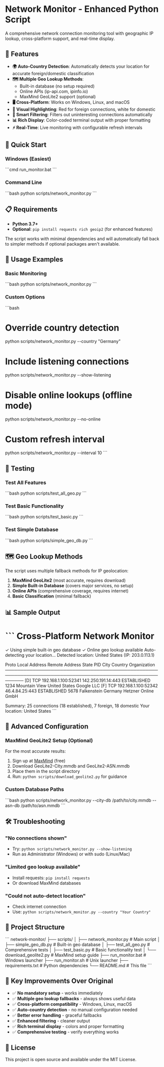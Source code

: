 # Network Monitor - Enhanced Python Script

A comprehensive network connection monitoring tool with geographic IP lookup, cross-platform support, and real-time display.

## 🌟 Features

- **🌍 Auto-Country Detection**: Automatically detects your location for accurate foreign/domestic classification
- **🗺️ Multiple Geo Lookup Methods**: 
  - Built-in database (no setup required)
  - Online APIs (ip-api.com, ipinfo.io)
  - MaxMind GeoLite2 support (optional)
- **🖥️ Cross-Platform**: Works on Windows, Linux, and macOS
- **🔴 Visual Highlighting**: Red for foreign connections, white for domestic
- **🧹 Smart Filtering**: Filters out uninteresting connections automatically
- **📊 Rich Display**: Color-coded terminal output with proper formatting
- **⚡ Real-Time**: Live monitoring with configurable refresh intervals

## 🚀 Quick Start

### Windows (Easiest)
\`\`\`cmd
run_monitor.bat
\`\`\`

### Command Line
\`\`\`bash
python scripts/network_monitor.py
\`\`\`

## 📋 Requirements

- **Python 3.7+**
- **Optional**: `pip install requests rich geoip2` (for enhanced features)

The script works with minimal dependencies and will automatically fall back to simpler methods if optional packages aren't available.

## 🔧 Usage Examples

### Basic Monitoring
\`\`\`bash
python scripts/network_monitor.py
\`\`\`

### Custom Options
\`\`\`bash
# Override country detection
python scripts/network_monitor.py --country "Germany"

# Include listening connections
python scripts/network_monitor.py --show-listening

# Disable online lookups (offline mode)
python scripts/network_monitor.py --no-online

# Custom refresh interval
python scripts/network_monitor.py --interval 10
\`\`\`

## 🧪 Testing

### Test All Features
\`\`\`bash
python scripts/test_all_geo.py
\`\`\`

### Test Basic Functionality
\`\`\`bash
python scripts/test_basic.py
\`\`\`

### Test Simple Database
\`\`\`bash
python scripts/simple_geo_db.py
\`\`\`

## 🗺️ Geo Lookup Methods

The script uses multiple fallback methods for IP geolocation:

1. **MaxMind GeoLite2** (most accurate, requires download)
2. **Simple Built-in Database** (covers major services, no setup)
3. **Online APIs** (comprehensive coverage, requires internet)
4. **Basic Classification** (minimal fallback)

## 📊 Sample Output

\`\`\`
Cross-Platform Network Monitor
========================================
✓ Using simple built-in geo database
✓ Online geo lookup available
Auto-detecting your location...
Detected location: United States (IP: 203.0.113.1)

Proto Local Address          Remote Address       State        PID    City         Country      Organization
──────────────────────────────────────────────────────────────────────────────────────────────────────────
[D] TCP  192.168.1.100:52341  142.250.191.14:443   ESTABLISHED  1234  Mountain View United States Google LLC
[F] TCP  192.168.1.100:52342  46.4.84.25:443       ESTABLISHED  5678  Falkenstein  Germany      Hetzner Online GmbH

Summary: 25 connections (18 established), 7 foreign, 18 domestic
Your location: United States
\`\`\`

## 🔧 Advanced Configuration

### MaxMind GeoLite2 Setup (Optional)
For the most accurate results:

1. Sign up at [MaxMind](https://www.maxmind.com/en/geolite2/signup) (free)
2. Download GeoLite2-City.mmdb and GeoLite2-ASN.mmdb
3. Place them in the script directory
4. Run: `python scripts/download_geolite2.py` for guidance

### Custom Database Paths
\`\`\`bash
python scripts/network_monitor.py --city-db /path/to/city.mmdb --asn-db /path/to/asn.mmdb
\`\`\`

## 🛠️ Troubleshooting

### "No connections shown"
- Try: `python scripts/network_monitor.py --show-listening`
- Run as Administrator (Windows) or with sudo (Linux/Mac)

### "Limited geo lookup available"
- Install requests: `pip install requests`
- Or download MaxMind databases

### "Could not auto-detect location"
- Check internet connection
- Use: `python scripts/network_monitor.py --country "Your Country"`

## 📁 Project Structure

\`\`\`
network-monitor/
├── scripts/
│   ├── network_monitor.py      # Main script
│   ├── simple_geo_db.py        # Built-in geo database
│   ├── test_all_geo.py         # Comprehensive tests
│   ├── test_basic.py           # Basic functionality test
│   └── download_geolite2.py    # MaxMind setup guide
├── run_monitor.bat             # Windows launcher
├── run_monitor.sh              # Unix launcher
├── requirements.txt            # Python dependencies
└── README.md                   # This file
\`\`\`

## 🎯 Key Improvements Over Original

- ✅ **No mandatory setup** - works immediately
- ✅ **Multiple geo lookup fallbacks** - always shows useful data
- ✅ **Cross-platform compatibility** - Windows, Linux, macOS
- ✅ **Auto-country detection** - no manual configuration needed
- ✅ **Better error handling** - graceful fallbacks
- ✅ **Enhanced filtering** - cleaner output
- ✅ **Rich terminal display** - colors and proper formatting
- ✅ **Comprehensive testing** - verify everything works

## 📝 License

This project is open source and available under the MIT License.
